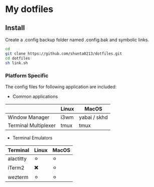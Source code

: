 # My dotfiles

## Install

Create a .config backup folder named .config.bak and symbolic links.

```bash
cd
git clone https://github.com/shunta0213/dotfiles.git
cd dotfiles
sh link.sh
```


### Platform Specific

The config files for following application are included:

- Common applications

|                      | Linux | MacOS        |
| -------------------- | ----- | ------------ |
| Window Manager       | i3wm  | yabai / skhd |
| Terminal Multiplexer | tmux  | tmux         |


- Terminal Emulators

| Terminal  | Linux | MacOS |
| --------- | ----- | ----- |
| alactitty | ⚪︎  | ⚪︎  |
| iTerm2    | ✖️  | ⚪︎  |
| wezterm   | ⚪︎  | ⚪︎  |
